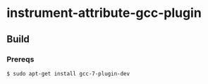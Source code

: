 # instrument-attribute-gcc-plugin

## Build

### Prereqs

```shell
$ sudo apt-get install gcc-7-plugin-dev
```
